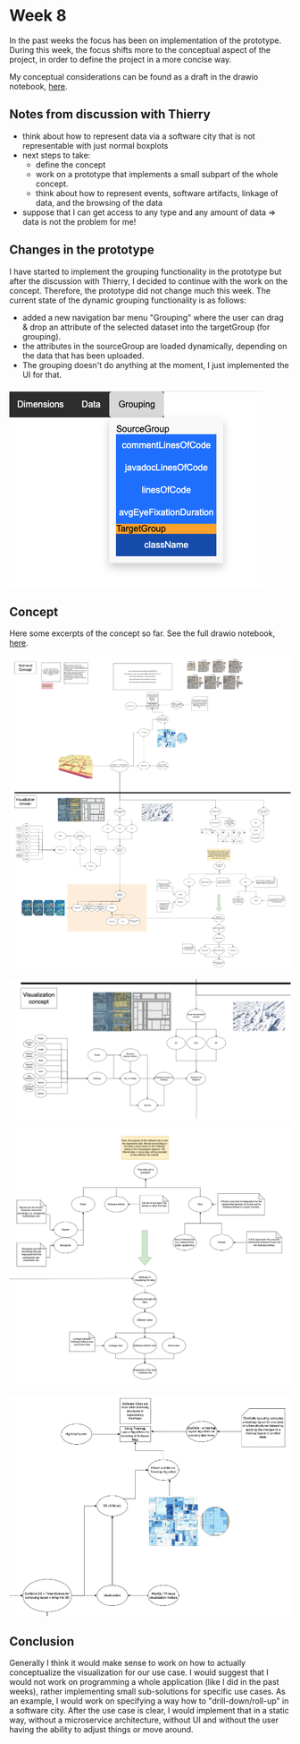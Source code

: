 # Week 8
In the past weeks the focus has been on implementation of the prototype.
During this week, the focus shifts more to the conceptual aspect of the project,
in order to define the project in a more concise way.

My conceptual considerations can be found as a draft in the drawio notebook, [here](concept.drawio).

## Notes from discussion with Thierry
* think about how to represent data via a software city 
that is not representable with just normal boxplots
* next steps to take:
  * define the concept
  * work on a prototype that implements a small subpart of the
  whole concept.
  * think about how to represent events, software artifacts, 
  linkage of data, and the browsing of the data
* suppose that I can get access to any type and any amount of data
=> data is not the problem for me!

## Changes in the prototype
I have started to implement the grouping functionality in the prototype but after the discussion with Thierry,
I decided to continue with the work on the concept. Therefore, the prototype did not change much this week.
The current state of the dynamic grouping functionality is as follows:
* added a new navigation bar menu "Grouping" where the user can drag & drop an attribute of the selected dataset
into the targetGroup (for grouping).
* the attributes in the sourceGroup are loaded dynamically, depending on the data that has been uploaded.
* The grouping doesn't do anything at the moment, I just implemented the UI for that.

![week-8-grouping-functionality.png](..%2Fresources%2Fweek-8-grouping-functionality.png)
## Concept
Here some excerpts of the concept so far. See the full drawio notebook, [here](concept.drawio).


![concept-drawio-screenshot-everything.png](..%2Fresources%2Fconcept-drawio-screenshot-everything.png)


![concept-drawio-screenshot-1.png](..%2Fresources%2Fconcept-drawio-screenshot-1.png)


![concept-drawio-screenshot-2.png](..%2Fresources%2Fconcept-drawio-screenshot-2.png)


![concept-drawio-screenshot-3.png](..%2Fresources%2Fconcept-drawio-screenshot-3.png)


## Conclusion
Generally I think it would make sense to work on how to actually conceptualize the visualization for our use case.
I would suggest that I would not work on programming a whole application (like I did in the past weeks), rather
implementing small sub-solutions for specific use cases. As an example, I would work on specifying a way
how to "drill-down/roll-up" in a software city. After the use case is clear, I would implement that in a static
way, without a microservice architecture, without UI and without the user having the ability to adjust things or move around.